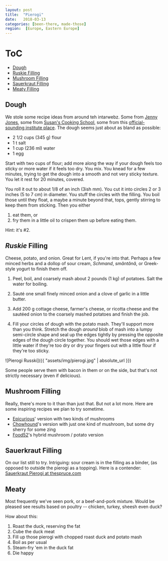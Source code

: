 ```yaml
---
layout: post
title:  "Pierogi"
date:   2018-03-13
categories: [been-there, made-those]
region:  [Europe, Eastern Europe]
---
```


# ToC
* [Dough](#dough)
* [Ruskie Filling](#ruskie-filling)
* [Mushroom Filling](#mushroom-filling)
* [Sauerkraut Filling](#sauerkraut-filling)
* [Meaty Filling](#meaty)


## Dough ##

We stole some recipe ideas from around teh intarwebz.  Some from [Jenny Jones](https://www.youtube.com/watch?v=EYwHBG5A4uY), some from [Susan's Cooking School](https://www.youtube.com/watch?v=tKWl-njXhP0), some from this [official-sounding institute place](https://www.thespruce.com/potato-cheese-pierogi-recipe-1136822).  The dough seems just about as bland as possible:  

* 2 1/2 cups (345 g) flour
* 1 t salt 
* 1 cup (236 ml) water
* 1 egg  


Start with two cups of flour; add more along the way if your dough feels too sticky or more water if it feels too dry.  You mix.  You knead for a few minutes, trying to get the dough into a smooth and not very sticky texture.  You let it rest for 20 minutes, covered.  

You roll it out to about 1/8 of an inch (3ish mm).  You cut it into circles 2 or 3 inches (5 to 7 cm) in diameter.  You stuff the circles with the filling.  You boil those until they float, a maybe a minute beyond that, tops, gently stirring to keep them from sticking.  Then you either 
1. eat them, or 
1. fry them in a little oil to crispen them up before eating them.  

Hint:  it's #2.


## *Ruskie* Filling ##

Cheese, potato, and onion.  Great for Lent, if you're into that.  Perhaps a few minced herbs and a dollop of sour cream, *Schmand*, *smântână*, or Greek-style yogurt to finish them off.  

1.  Peel, boil, and coarsely mash about 2 pounds (1 kg) of potatoes.  Salt the water for boiling.  

2.  Sauté one small finely minced onion and a clove of garlic in a little butter.

3.  Add 200 g cottage cheese, farmer's cheese, or ricotta cheese and the sautéed onion to the coarsely mashed potatoes and finish the job.  

4.  Fill your circles of dough with the potato mash.  They'll support more than you think.  Stretch the dough *around* blob of mash into a lumpy semi-circle shape and seal up the edges tightly by pressing the opposite edges of the dough circle together.  You should wet those edges with a little water if they're too dry or dry your fingers out with a little flour if they're too sticky.

![Pierogi Russki]({{ "assets/img/pierogi.jpg" | absolute_url }})

Some people serve them with bacon in them or on the side, but that's not strictly necessary (even if delicious).


## Mushroom Filling ##

Really, there's more to it than than just that.  But not a lot more.  Here are some inspiring recipes we plan to try sometime.
- [Epicurious](https://www.epicurious.com/recipes/food/views/wild-mushroom-pierogies-104635)' version with two kinds of mushrooms
- [Chowhound](https://www.chowhound.com/recipes/mushroom-pierogies-31628)'s version with just one kind of mushroom, but some dry sherry for some zing
- [Food52](https://food52.com/recipes/7801-potato-mushroom-and-caramelized-onion-pierogi)'s hybrid mushroom / potato version


## Sauerkraut Filling ##

On our list still to try.  Intriguing:  sour cream is in the filling as a binder, (as opposed to outside the pierogi as a topping).  Here is a contender:  [Sauerkraut Pierogi at thespruce.com](https://www.thespruce.com/polish-sauerkraut-pierogi-recipe-1137071)


## Meaty ## 

Most frequently we've seen pork, or a beef-and-pork mixture.  Would be pleased see results based on poultry -- chicken, turkey, sheesh even duck?  

How about this:
1. Roast the duck, reserving the fat
2. Cube the duck meat
3. Fill up those pierogi with chopped roast duck and potato mash
3. Boil as per usual
3. Steam-fry 'em  in the duck fat
3. Die happy